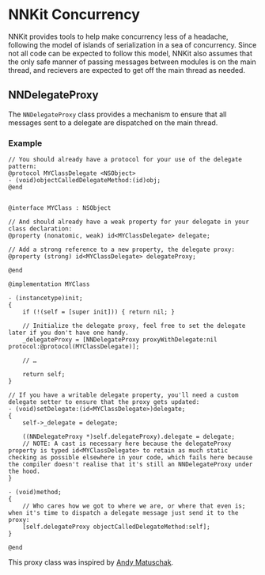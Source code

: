NNKit Concurrency
=================

NNKit provides tools to help make concurrency less of a headache, following the model of islands of serialization in a sea of concurrency. Since not all code can be expected to follow this model, NNKit also assumes that the only safe manner of passing messages between modules is on the main thread, and recievers are expected to get off the main thread as needed.

NNDelegateProxy
---------------

The `NNDelegateProxy` class provides a mechanism to ensure that all messages sent to a delegate are dispatched on the main thread. 

### Example ###

    // You should already have a protocol for your use of the delegate pattern:
    @protocol MYClassDelegate <NSObject>
    - (void)objectCalledDelegateMethod:(id)obj;
    @end


    @interface MYClass : NSObject

    // And should already have a weak property for your delegate in your class declaration:
    @property (nonatomic, weak) id<MYClassDelegate> delegate;

    // Add a strong reference to a new property, the delegate proxy:
    @property (strong) id<MYClassDelegate> delegateProxy;

    @end

    @implementation MYClass

    - (instancetype)init;
    {
        if (!(self = [super init])) { return nil; }
        
        // Initialize the delegate proxy, feel free to set the delegate later if you don't have one handy.
        _delegateProxy = [NNDelegateProxy proxyWithDelegate:nil protocol:@protocol(MYClassDelegate)];
        
        // …
        
        return self;
    }

    // If you have a writable delegate property, you'll need a custom delegate setter to ensure that the proxy gets updated:
    - (void)setDelegate:(id<MYClassDelegate>)delegate;
    {
        self->_delegate = delegate;
        
        ((NNDelegateProxy *)self.delegateProxy).delegate = delegate;
        // NOTE: A cast is necessary here because the delegateProxy property is typed id<MYClassDelegate> to retain as much static checking as possible elsewhere in your code, which fails here because the compiler doesn't realise that it's still an NNDelegateProxy under the hood.
    }

    - (void)method;
    {
        // Who cares how we got to where we are, or where that even is; when it's time to dispatch a delegate message just send it to the proxy:
        [self.delegateProxy objectCalledDelegateMethod:self];
    }

    @end

This proxy class was inspired by [Andy Matuschak](https://github.com/andymatuschak).
